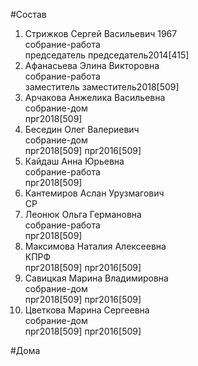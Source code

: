 #Состав  
1. Стрижков Сергей Васильевич 1967  
    собрание-работа  
    председатель председатель2014[415]  
2. Афанасьева Элина Викторовна  
    собрание-работа  
    заместитель заместитель2018[509]  
3. Арчакова Анжелика Васильевна  
    собрание-дом  
    прг2018[509]  
4. Беседин Олег Валериевич  
    собрание-дом  
    прг2018[509] прг2016[509]  
5. Кайдаш Анна Юрьевна  
    собрание-работа  
    прг2018[509]  
6. Кантемиров Аслан Урузмагович  
    СР  
7. Леонюк Ольга Германовна  
    собрание-работа  
    прг2018[509]  
8. Максимова Наталия Алексеевна  
    КПРФ  
    прг2018[509] прг2016[509]  
9. Савицкая Марина Владимировна  
    собрание-дом  
    прг2018[509] прг2016[509]  
10. Цветкова Марина Сергеевна  
    собрание-дом  
    прг2018[509] прг2016[509]  
  
#Дома  
